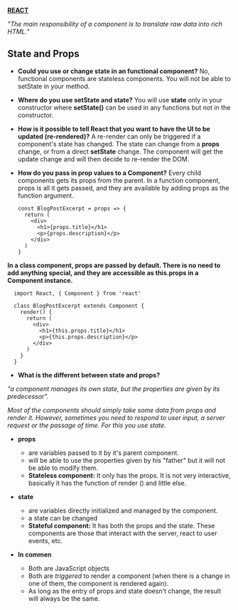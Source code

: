 [**REACT**](react.md)


_"The main responsibility of a component is to translate raw data into rich HTML."_

## State and Props

* **Could you use or change state in an functional component?**
No, functional components are stateless components. You will not be able to setState in your method.

* **Where do you use setState and state?**
You will use **state** only in your constructor where **setState()** can be used in any functions but not in the constructor.

* **How is it possible to tell React that you want to have the UI to be updated (re-rendered)?**
A re-render can only be triggered if a component's state has changed. The state can change from a **props** change, or from a direct **setState** change. The component will get the update change and will then decide to re-render the DOM.

* **How do you pass in prop values to a Component?**
Every child components gets its props from the parent. In a function component, props is all it gets passed, and they are available by adding props as the function argument.

      const BlogPostExcerpt = props => {
        return (
          <div>
            <h1>{props.title}</h1>
            <p>{props.description}</p>
          </div>
        )
      }
      
**In a class component, props are passed by default. There is no need to add anything special, and they are accessible as this.props in a Component instance.**

      import React, { Component } from 'react'

      class BlogPostExcerpt extends Component {
        render() {
          return (
            <div>
              <h1>{this.props.title}</h1>
              <p>{this.props.description}</p>
            </div>
          )
        }
      }


* **What is the different between state and props?**

_"a component manages its own state, but the properties are given by its predecessor"._

_Most of the components should simply take some data from props and render it. However, sometimes you need to respond to user input, a server request or the passage of time. For this you use state._

* **props**
    * are variables passed to it by it's parent component.
    * will be able to use the properties given by his "father" but it will not be able to modify them.
    * **Stateless component:** It only has the props. It is not very interactive, basically it has the function of render () and little else.


* **state**
    * are variables directly initialized and managed by the component.
    * a state can be changed
    * **Stateful component:** It has both the props and the state. These components are those that interact with the server, react to user events, etc.


* **In commen**
    * Both are JavaScript objects
    * Both are _triggered_ to render a component (when there is a change in one of them, the component is rendered again).
    * As long as the entry of props and state doesn't change, the result will always be the same.
